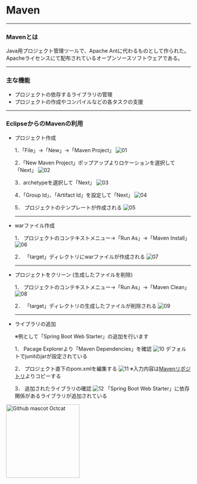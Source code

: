 # Maven
****
### Mavenとは

  Java用プロジェクト管理ツールで、Apache Antに代わるものとして作られた。Apacheライセンスにて配布されているオープンソースソフトウェアである。
****
### 主な機能

* プロジェクトの依存するライブラリの管理
* プロジェクトの作成やコンパイルなどの各タスクの支援
****
### EclipseからのMavenの利用

* プロジェクト作成

    1．「File」→「New」→「Maven Project」
    ![01](image/01.png)

    2．「New Maven Project」ポップアップよりロケーションを選択して「Next」
    ![02](image/02.png)

    3．archetypeを選択して「Next」
    ![03](image/03.png)

    4．「Group Id」、「Artifact Id」を設定して「Next」
    ![04](image/04.png)

    5． プロジェクトのテンプレートが作成される
    ![05](image/05.png)
  ****
* warファイル作成

    1． プロジェクトのコンテキストメニュー→「Run As」→「Maven Install」
    ![06](image/06.png)

    2． 「target」ディレクトリにwarファイルが作成される
    ![07](image/07.png)
  ****
* プロジェクトをクリーン (生成したファイルを削除)

    1． プロジェクトのコンテキストメニュー→「Run As」→「Maven Clean」
    ![08](image/08.png)

    2． 「target」ディレクトリの生成したファイルが削除される
    ![09](image/09.png)
  ****
* ライブラリの追加

  ※例として「Spring Boot Web Starter」の追加を行います

    1． Pacage Explorerより「Maven Dependencies」を確認
    ![10](image/10.png)
    デフォルトでjunitのjarが設定されている

    2． プロジェクト直下のpom.xmlを編集する
    ![11](image/11.png)
    ※入力内容は[Mavenリポジトリ](https://mvnrepository.com/artifact/org.springframework.boot/spring-boot-starter-web/1.4.0.RELEASE)よりコピーする

    3． 追加されたライブラリの確認
    ![12](image/12.png)
    「Spring Boot Web Starter」に依存関係があるライブラリが追加されている

<img src="https://raw.github.com/github/media/master/octocats/octocat.png"
     alt="Github mascot Octcat" title="Octcat" width="200" height="200" />
